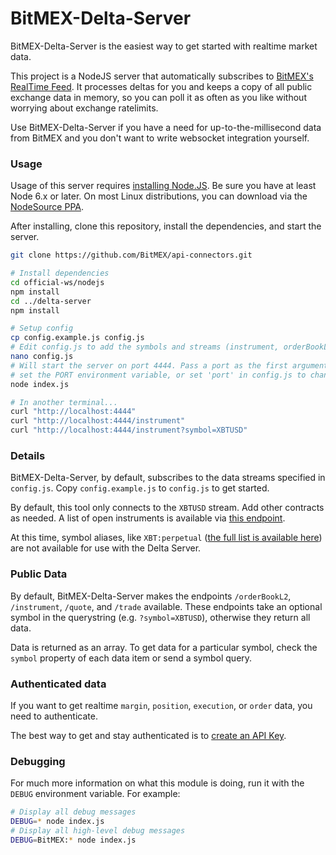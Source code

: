 # BitMEX-Delta-Server

BitMEX-Delta-Server is the easiest way to get started with realtime market data.

This project is a NodeJS server that automatically subscribes to
[BitMEX's RealTime Feed](https://www.bitmex.com/app/wsAPI). It processes deltas for you and keeps
a copy of all public exchange data in memory, so you can poll it as often as you like without worrying
about exchange ratelimits.

Use BitMEX-Delta-Server if you have a need for up-to-the-millisecond data from BitMEX and you don't
want to write websocket integration yourself.

### Usage

Usage of this server requires [installing Node.JS](https://nodejs.org/download/). Be sure you have at least
Node 6.x or later. On most Linux distributions, you can download via the
[NodeSource PPA](https://github.com/nodesource/distributions#installation-instructions).

After installing, clone this repository, install the dependencies, and start the server.

```bash
git clone https://github.com/BitMEX/api-connectors.git

# Install dependencies
cd official-ws/nodejs
npm install
cd ../delta-server
npm install

# Setup config
cp config.example.js config.js
# Edit config.js to add the symbols and streams (instrument, orderBookL2, etc) that you want to watch.
nano config.js
# Will start the server on port 4444. Pass a port as the first argument,
# set the PORT environment variable, or set 'port' in config.js to change this.
node index.js

# In another terminal...
curl "http://localhost:4444"
curl "http://localhost:4444/instrument"
curl "http://localhost:4444/instrument?symbol=XBTUSD"
```

### Details

BitMEX-Delta-Server, by default, subscribes to the data streams specified in `config.js`. Copy `config.example.js`
to `config.js` to get started.

By default, this tool only connects to the `XBTUSD` stream. Add other contracts as needed. A list of open instruments
is available via [this endpoint](https://www.bitmex.com:443/api/v1/instrument?filter=%7B%22state%22%3A%20%22Open%22%7D).

At this time, symbol aliases, like `XBT:perpetual`
([the full list is available here](https://www.bitmex.com/api/v1/instrument/activeIntervals)) are not available
for use with the Delta Server.

### Public Data

By default, BitMEX-Delta-Server makes the endpoints `/orderBookL2`, `/instrument`, `/quote`, and `/trade` available.
These endpoints take an optional symbol in the querystring (e.g. `?symbol=XBTUSD`), otherwise they return all data.

Data is returned as an array. To get data for a particular symbol, check the `symbol` property of each data item
or send a symbol query.

### Authenticated data

If you want to get realtime `margin`, `position`, `execution`, or `order` data, you need to authenticate.

The best way to get and stay authenticated is to [create an API Key](https://www.bitmex.com/app/apiKeys).

### Debugging

For much more information on what this module is doing, run it with the `DEBUG` environment variable. For example:

```bash
# Display all debug messages
DEBUG=* node index.js
# Display all high-level debug messages
DEBUG=BitMEX:* node index.js
```
